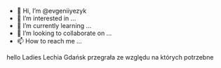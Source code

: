 - 👋 Hi, I’m @evgeniiyezyk
- 👀 I’m interested in ...
- 🌱 I’m currently learning ...
- 💞️ I’m looking to collaborate on ...
- 📫 How to reach me ...

<!---
evgeniiyezyk/evgeniiyezyk is a ✨ special ✨ repository because its `README.md` (this file) appears on your GitHub profile.
You can click the Preview link to take a look at your changes.
--->
hello Ladies Lechia Gdańsk przegrała ze względu na których potrzebne
